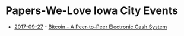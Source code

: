 # Papers-We-Love Iowa City Events

* [2017-09-27](https://www.meetup.com/techcorridorio/events/242899046/) - [Bitcoin - A Peer-to-Peer Electronic Cash System](https://github.com/papers-we-love/papers-we-love/blob/5a54fa883a813e81b1e54bfed9669fc8961dedb4/digital_currency/bitcoin.pdf)
